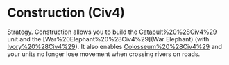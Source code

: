# Construction (Civ4)

Strategy.
Construction allows you to build the [Catapult%20%28Civ4%29](Catapult) unit and the [War%20Elephant%20%28Civ4%29](War Elephant) (with [Ivory%20%28Civ4%29](Ivory)). It also enables [Colosseum%20%28Civ4%29](Colosseums) and your units no longer lose movement when crossing rivers on roads.